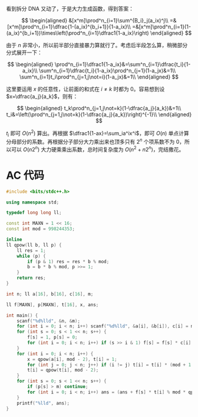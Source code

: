 看到拆分 DNA 又动了，于是大力生成函数，得到答案：

$$
\begin{aligned}
&[x^m]\prod^n_{i=1}\sum^{B_i}_j(a_ix)^j\\
=&[x^m]\prod^n_{i=1}\dfrac{1-(a_ix)^{b_i+1}}{1-a_ix}\\
=&[x^m]\prod^n_{i=1}(1-(a_ix)^{b_i+1})\times\left(\prod^n_{i=1}\dfrac1{1-a_ix}\right)
\end{aligned}
$$

由于 $n$ 非常小，所以前半部分直接暴力算就行了。考虑后半段怎么算，稍微部分分式展开一下：

$$
\begin{aligned}
\prod^n_{i=1}\dfrac1{1-a_ix}&=\sum^n_{i=1}\dfrac{t_i}{1-a_ix}\\
\sum^n_{i=1}\dfrac{t_i}{1-a_ix}\prod^n_{j=1}(1-a_jx)&=1\\
\sum^n_{i=1}t_i\prod^n_{j=1,j\not=i}(1-a_jx)&=1\\
\end{aligned}
$$

这里要运用 $x$ 的任意性，让前面的和式在 $i\not=k$ 时都为 $0$。容易想到设 $x=\dfrac{a_j}{a_k}$，则有：

$$
\begin{aligned}
t_k\prod^n_{j=1,j\not=k}(1-\dfrac{a_j}{a_k})&=1\\
t_i&=\left(\prod^n_{j=1,j\not=k}(1-\dfrac{a_j}{a_k})\right)^{-1}\\
\end{aligned}
$$

$t_i$ 即可 $O(n^2)$ 算出。再根据 $\dfrac1{1-ax}=\sum_ia^ix^i$，即可 $O(n)$ 单点计算分母部分的系数。再根据分子部分大力乘出来也顶多只有 $2^n$ 个项系数不为 $0$，所以可以 $O(n2^n)$ 大力硬乘乘出系数，总时间复杂度为 $O(n^2+n2^n)$，完结撒花。

# AC 代码

```cpp
#include <bits/stdc++.h>

using namespace std;

typedef long long ll;

const int MAXN = 1 << 16;
const int mod = 998244353;

inline 
ll qpow(ll b, ll p) {
	ll res = 1;
	while (p) {
		if (p & 1) res = res * b % mod;
		b = b * b % mod, p >>= 1;
	}
	return res;
}

int n; ll a[16], b[16], c[16], m;

ll f[MAXN], p[MAXN], t[16], x, ans;

int main() {
	scanf("%d%lld", &n, &m);
	for (int i = 0; i < n; i++) scanf("%d%lld", &a[i], &b[i]), c[i] = mod - qpow(a[i], ++b[i]);
	for (int s = 0; s < 1 << n; s++) {
		f[s] = 1, p[s] = 0;
		for (int i = 0; i < n; i++) if (s >> i & 1) f[s] = f[s] * c[i] % mod, p[s] += b[i];
	}
	for (int i = 0; i < n; i++) {
		x = qpow(a[i], mod - 2), t[i] = 1;
		for (int j = 0; j < n; j++) if (i != j) t[i] = t[i] * (mod + 1 - a[j] * x % mod) % mod;
		t[i] = qpow(t[i], mod - 2);
	}
	for (int s = 0; s < 1 << n; s++) {
		if (p[s] > m) continue;
		for (int i = 0; i < n; i++) ans = (ans + f[s] * t[i] % mod * qpow(a[i], m - p[s]) % mod) % mod;
	}
	printf("%lld", ans);
}
```